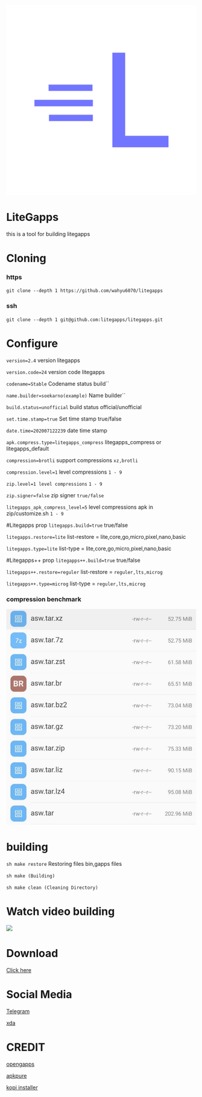 ![](https://github.com/litegapps/litegapps.github.io/raw/master/pages/images/new_i.png)
# LiteGapps
this is a tool for building litegapps

# Cloning
### https
``git clone --depth 1 https://github.com/wahyu6070/litegapps``
### ssh
``git clone --depth 1 git@github.com:litegapps/litegapps.git``


# Configure

``version=2.4`` version litegapps
 
``version.code=24`` version code litegapps
 
``codename=Stable`` Codename status build``
 
``name.builder=soekarno(example)`` Name builder``
 
``build.status=unofficial`` build status official/unofficial
 
``set.time.stamp=true``  Set time stamp true/false
 
``date.time=202007122239`` date time stamp
 
``apk.compress.type=litegapps_compress`` litegapps_compress or litegapps_default

``compression=brotli`` support compressions ``xz,brotli``
 
``compression.level=1`` level compressions ``1 - 9``
 
``zip.level=1 level compressions`` ``1 - 9``
 
``zip.signer=false`` zip signer ``true/false``
 
``litegapps_apk_compress_level=5`` level compressions apk in zip/customize.sh ``1 - 9``
 
#Litegapps prop
``litegapps.build=true`` true/false
 
``litegapps.restore=lite`` list-restore = lite,core,go,micro,pixel,nano,basic
 
``litegapps.type=lite`` list-type = lite,core,go,micro,pixel,nano,basic
 
#Litegapps++ prop
``litegapps++.build=true`` true/false
 
``litegapps++.restore=reguler`` list-restore = ``reguler,lts,microg``
 
``litegapps++.type=microg`` list-type = ``reguler,lts,microg``
 

### compression benchmark
![Benchmark](https://github.com/wahyu6070/Cloud/raw/main/project/litegapps/images/compres_lvl.jpg)
# building
``sh make restore`` Restoring files bin,gapps files
 
``sh make (Building)``
 
``
sh make clean (Cleaning Directory)
``

# Watch video building
[<img src="https://img.youtube.com/vi/5ddkNReE2RE/maxresdefault.jpg" width="50%">](https://youtu.be/5ddkNReE2RE)
# Download
[Click here](https://litegapps.github.io/)
# Social Media
[Telegram](https://t.me/litegapps)
 
[xda](https://forum.xda-developers.com/t/litegapps-systemless.4146013/)
# CREDIT
[opengapps](https://opengapps.org/)
 
[apkpure](https://apkpure.com/)
 
[kopi installer](https://github.com/wahyu6070/Kopi-installer)
 
